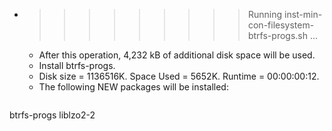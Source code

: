 * >>>>>>>>> Running inst-min-con-filesystem-btrfs-progs.sh ...
  * After this operation, 4,232 kB of additional disk space will be used.
  * Install btrfs-progs.
  * Disk size = 1136516K. Space Used = 5652K. Runtime = 00:00:00:12.
  * The following NEW packages will be installed:
  ```bash
btrfs-progs liblzo2-2
  ```
